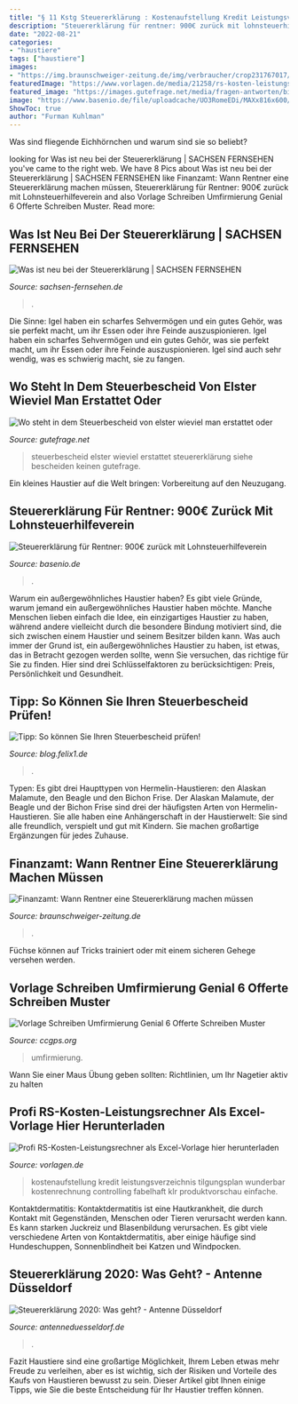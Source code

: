 ```yaml
---
title: "§ 11 Kstg Steuererklärung : Kostenaufstellung Kredit Leistungsverzeichnis Tilgungsplan Wunderbar Kostenrechnung Controlling Fabelhaft Klr Produktvorschau Einfache"
description: "Steuererklärung für rentner: 900€ zurück mit lohnsteuerhilfeverein"
date: "2022-08-21"
categories:
- "haustiere"
tags: ["haustiere"]
images:
- "https://img.braunschweiger-zeitung.de/img/verbraucher/crop231767017/5681748864-w820-cv16_9-q85-fnov-fpi228094355-fpobr/a3201a16-81c0-11eb-993d-f9c38debb96f.jpg"
featuredImage: "https://www.vorlagen.de/media/21258/rs-kosten-leistungsrechner-8.jpg"
featured_image: "https://images.gutefrage.net/media/fragen-antworten/bilder/229385351/0_big.png?v=1479867648000"
image: "https://www.basenio.de/file/uploadcache/UO3RomeEDi/MAXx816x600/fotolia-207306695-subscription-monthly-m.jpg"
ShowToc: true
author: "Furman Kuhlman"
---
```



Was sind fliegende Eichhörnchen und warum sind sie so beliebt?

	

		
looking for Was ist neu bei der Steuererklärung | SACHSEN FERNSEHEN you've came to the right web. We have 8 Pics about Was ist neu bei der Steuererklärung | SACHSEN FERNSEHEN like Finanzamt: Wann Rentner eine Steuererklärung machen müssen, Steuererklärung für Rentner: 900€ zurück mit Lohnsteuerhilfeverein and also Vorlage Schreiben Umfirmierung Genial 6 Offerte Schreiben Muster. Read more:
		
    
## Was Ist Neu Bei Der Steuererklärung | SACHSEN FERNSEHEN

<img loading=lazy src="https://www.sachsen-fernsehen.de/storage/thumbs/1200x630c/r:1523453747/466553.jpg" onerror="this.onerror=null;this.src='https://tse3.mm.bing.net/th?id=OIP.acz70GCn918IrraZ8UArpwHaD4&amp;pid=15.1';" alt="Was ist neu bei der Steuererklärung | SACHSEN FERNSEHEN">

_Source: sachsen-fernsehen.de_

>. 

	

Die Sinne: Igel haben ein scharfes Sehvermögen und ein gutes Gehör, was sie perfekt macht, um ihr Essen oder ihre Feinde auszuspionieren.
Igel haben ein scharfes Sehvermögen und ein gutes Gehör, was sie perfekt macht, um ihr Essen oder ihre Feinde auszuspionieren. Igel sind auch sehr wendig, was es schwierig macht, sie zu fangen.

    
## Wo Steht In Dem Steuerbescheid Von Elster Wieviel Man Erstattet Oder

<img loading=lazy src="https://images.gutefrage.net/media/fragen-antworten/bilder/229385351/0_big.png?v=1479867648000" onerror="this.onerror=null;this.src='https://tse3.mm.bing.net/th?id=OIP.NIMdfVhxkOJ-PNX9MiHcZwHaGk&amp;pid=15.1';" alt="Wo steht in dem Steuerbescheid von elster wieviel man erstattet oder">

_Source: gutefrage.net_

>steuerbescheid elster wieviel erstattet steuererklärung siehe bescheiden keinen gutefrage. 

	

Ein kleines Haustier auf die Welt bringen: Vorbereitung auf den Neuzugang.

    
## Steuererklärung Für Rentner: 900€ Zurück Mit Lohnsteuerhilfeverein

<img loading=lazy src="https://www.basenio.de/file/uploadcache/UO3RomeEDi/MAXx816x600/fotolia-207306695-subscription-monthly-m.jpg" onerror="this.onerror=null;this.src='https://tse4.mm.bing.net/th?id=OIP.OtAqIJIRTDiL6OGZiQgJPQHaE8&amp;pid=15.1';" alt="Steuererklärung für Rentner: 900€ zurück mit Lohnsteuerhilfeverein">

_Source: basenio.de_

>. 

	

Warum ein außergewöhnliches Haustier haben?
Es gibt viele Gründe, warum jemand ein außergewöhnliches Haustier haben möchte. Manche Menschen lieben einfach die Idee, ein einzigartiges Haustier zu haben, während andere vielleicht durch die besondere Bindung motiviert sind, die sich zwischen einem Haustier und seinem Besitzer bilden kann. Was auch immer der Grund ist, ein außergewöhnliches Haustier zu haben, ist etwas, das in Betracht gezogen werden sollte, wenn Sie versuchen, das richtige für Sie zu finden. Hier sind drei Schlüsselfaktoren zu berücksichtigen: Preis, Persönlichkeit und Gesundheit.

    
## Tipp: So Können Sie Ihren Steuerbescheid Prüfen!

<img loading=lazy src="https://blog.felix1.de/wp-content/uploads/2015/10/Scan-ESt-1Festsettzung-ESt.jpg" onerror="this.onerror=null;this.src='https://tse1.mm.bing.net/th?id=OIP.TOqLQ1E0k7L4OadYen4KkAHaDy&amp;pid=15.1';" alt="Tipp: So können Sie Ihren Steuerbescheid prüfen!">

_Source: blog.felix1.de_

>. 

	

Typen: Es gibt drei Haupttypen von Hermelin-Haustieren: den Alaskan Malamute, den Beagle und den Bichon Frise.
Der Alaskan Malamute, der Beagle und der Bichon Frise sind drei der häufigsten Arten von Hermelin-Haustieren. Sie alle haben eine Anhängerschaft in der Haustierwelt: Sie sind alle freundlich, verspielt und gut mit Kindern. Sie machen großartige Ergänzungen für jedes Zuhause.

    
## Finanzamt: Wann Rentner Eine Steuererklärung Machen Müssen

<img loading=lazy src="https://img.braunschweiger-zeitung.de/img/verbraucher/crop231767017/5681748864-w820-cv16_9-q85-fnov-fpi228094355-fpobr/a3201a16-81c0-11eb-993d-f9c38debb96f.jpg" onerror="this.onerror=null;this.src='https://tse3.mm.bing.net/th?id=OIP.4OGTRu_QP9p3OEsKzx2dowHaEK&amp;pid=15.1';" alt="Finanzamt: Wann Rentner eine Steuererklärung machen müssen">

_Source: braunschweiger-zeitung.de_

>. 

	

Füchse können auf Tricks trainiert oder mit einem sicheren Gehege versehen werden.

    
## Vorlage Schreiben Umfirmierung Genial 6 Offerte Schreiben Muster

<img loading=lazy src="https://www.ccgps.org/wp-content/uploads/2018/10/vorlage-schreiben-umfirmierung-genial-6-offerte-schreiben-muster-der-vorlage-schreiben-umfirmierung-728x1024.jpg" onerror="this.onerror=null;this.src='https://tse3.mm.bing.net/th?id=OIP.JxAsSVA4To9HU1TbC-NV4wHaKa&amp;pid=15.1';" alt="Vorlage Schreiben Umfirmierung Genial 6 Offerte Schreiben Muster">

_Source: ccgps.org_

>umfirmierung. 

	

Wann Sie einer Maus Übung geben sollten: Richtlinien, um Ihr Nagetier aktiv zu halten

    
## Profi RS-Kosten-Leistungsrechner Als Excel-Vorlage Hier Herunterladen

<img loading=lazy src="https://www.vorlagen.de/media/21258/rs-kosten-leistungsrechner-8.jpg" onerror="this.onerror=null;this.src='https://tse2.mm.bing.net/th?id=OIP.io_WrB3AzFR9L_ClwRNUOAHaF0&amp;pid=15.1';" alt="Profi RS-Kosten-Leistungsrechner als Excel-Vorlage hier herunterladen">

_Source: vorlagen.de_

>kostenaufstellung kredit leistungsverzeichnis tilgungsplan wunderbar kostenrechnung controlling fabelhaft klr produktvorschau einfache. 

	

Kontaktdermatitis:
Kontaktdermatitis ist eine Hautkrankheit, die durch Kontakt mit Gegenständen, Menschen oder Tieren verursacht werden kann. Es kann starken Juckreiz und Blasenbildung verursachen. Es gibt viele verschiedene Arten von Kontaktdermatitis, aber einige häufige sind Hundeschuppen, Sonnenblindheit bei Katzen und Windpocken.

    
## Steuererklärung 2020: Was Geht? - Antenne Düsseldorf

<img loading=lazy src="https://www.antenneduesseldorf.de/externalimages/?source=jpg32/symbol_steuer-.jpg&amp;crop=0x252x4032x2520&amp;resize=1280x800&amp;dt=201902061354100" onerror="this.onerror=null;this.src='https://tse2.mm.bing.net/th?id=OIP.UstidGxKmTgL1MEWy3vumAHaEo&amp;pid=15.1';" alt="Steuererklärung 2020: Was geht? - Antenne Düsseldorf">

_Source: antenneduesseldorf.de_

>. 

	

Fazit
Haustiere sind eine großartige Möglichkeit, Ihrem Leben etwas mehr Freude zu verleihen, aber es ist wichtig, sich der Risiken und Vorteile des Kaufs von Haustieren bewusst zu sein. Dieser Artikel gibt Ihnen einige Tipps, wie Sie die beste Entscheidung für Ihr Haustier treffen können.

